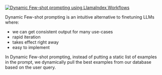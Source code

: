 [![Dynamic Few-shot prompting using LlamaIndex Workflows](https://img.youtube.com/vi/Nseuty3LsxY/maxresdefault.jpg)](https://www.youtube.com/watch?v=Nseuty3LsxY)


Dynamic Few-shot prompting is an intuitive alternative to finetuning LLMs where:

- we can get consistent output for many use-cases
- rapid iteration
- takes effect right away
- easy to implement

In Dynamic Few-shot prompting, instead of putting a static list of examples in the prompt, we dynamically pull the best examples from our database based on the user query.
